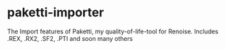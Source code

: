 # paketti-importer
The Import features of Paketti, my quality-of-life-tool for Renoise. Includes .REX, .RX2, .SF2, .PTI and soon many others
